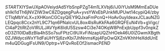 $START$XIYSwUXpAOVeiydAd5YbSnpPZgT4m1LXVbj6/iJ0iYUsM9MmEaDUeshIkI1dTh6jNVZIW3wC8ZDgqegPuA+yvsYWxEbPJnkMUPUwt14cypiQ4/zbyCTIqMbYxLX+zXHKonCGCsyQiEY9QJxaFmPcnQ+HoAv0uyIdeaxJCLauNZGLEQpqc8Ccx2nYL9C71qn6PNaIcvUL8ox4IsRuKkFAa6GRQFEuN4Vb+gVigc/Cl4aP2tiRtZoVIRULJAVYpK6IdU5Szsw4Ci3e74OKqW8PnExjbUppf3v0npkZoD3Zl10IDaBzBla4hSSo7suFPtzCi9UXvFiNzapUQZhHOek46U0lZGwmXBgth0ZJWdycsWxY1idFaUHYSj6zvKbi7JhNnmsKpj4FpOwQXZnVKhhHeXddUnEm4uQDGuglFsUN9/Optrp+VFQvRoEOf2ismacP$END$